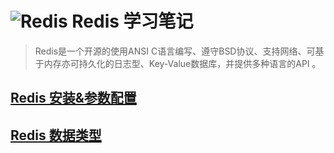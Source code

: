 # ![Redis][1] Redis 学习笔记
> Redis是一个开源的使用ANSI C语言编写、遵守BSD协议、支持网络、可基于内存亦可持久化的日志型、Key-Value数据库，并提供多种语言的API 。

## [Redis 安装&参数配置][2]
## [Redis 数据类型][3]




[1]: https://raw.githubusercontent.com/tianqing2117/DailyProgress/master/image/redis/redis2.png
[2]: https://github.com/tianqing2117/DailyProgress/blob/master/redis/redis-1.md
[3]: https://github.com/tianqing2117/DailyProgress/blob/master/redis/redis-3.md